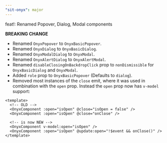 ```yaml
---
"sit-onyx": major
---
```


feat!: Renamed Popover, Dialog, Modal components

**BREAKING CHANGE**

- Renamed `OnyxPopover` to `OnyxBasicPopover`.
- Renamed `OnyxDialog` to `OnyxBasicDialog`.
- Renamed `OnyxModalDialog` to `OnyxModal`.
- Renamed `OnyxAlertDialog` to `OnyxAlertModal`.
- Renamed `disableClosingOnBackdropClick` prop to `nonDismissible` for `OnyxBasicDialog` and `OnyxModal`.
- Added `role` prop to `OnyxBasicPopover` (Defaults to `dialog`).
- Removed most instances of the `close` emit, where it was used in combination with the `open` prop. Instead the `open` prop now has `v-model` support:

```vue
<template>
  <!-- OLD -->
  <OnyxComponent :open="isOpen" @close="isOpen = false" />
  <OnyxComponent :open="isOpen" @close="onClose" />

  <!-- is now NEW -->
  <OnyxComponent v-model:open="isOpen" />
  <OnyxComponent :open="isOpen" @update:open="!$event && onClose()" />
</template>
```
